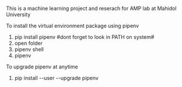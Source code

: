 This is a machine learning project and reserach for AMP lab at Mahidol University

To install the virtual environment package using pipenv

1. pip install pipenv #dont forget to look in PATH on system#
2. open folder
3. pipenv shell
4. pipenv

To upgrade pipenv at anytime
1. pip install --user --upgrade pipenv
